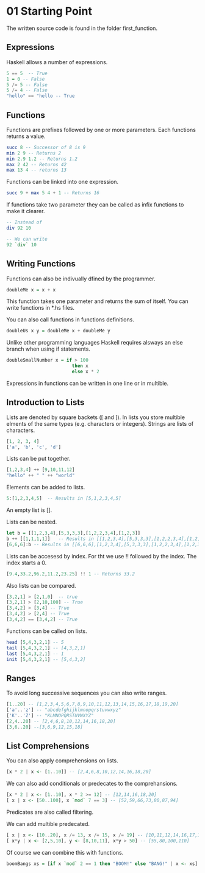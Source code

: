 # 01 Starting Point

The written source code is found in the folder first_function.

## Expressions

Haskell allows a number of expressions.

```haskell
5 == 5  -- True
1 = 0 -- False
5 /= 5 -- False
5 /= 4 -- False
"hello" == "hello -- True
```

## Functions

Functions are prefixes followed by one or more parameters. Each functions returns a value.

```haskell
succ 8 -- Successor of 8 is 9
min 2 9 -- Returns 2
min 2.9 1.2 -- Returns 1.2
max 2 42 -- Returns 42
max 13 4 -- returns 13
```

Functions can be linked into one expression.

```haskell
succ 9 + max 5 4 + 1 -- Returns 16
```

If functions take two parameter they can be called as infix functions to make it clearer.

```haskell
-- Instead of
div 92 10

-- We can write
92 `div` 10
```

## Writing Functions

Functions can also be indivually dfined by the programmer.

```haskell
doubleMe x = x + x
```

This function takes one parameter and returns the sum of itself. You can write functions in *.hs files.

You can also call functions in functions definitions.

```haskell
doubleUs x y = doubleMe x + doubleMe y
```

Unlike other programming languages Haskell requires alsways an else branch when using if statements.

```haskell
doubleSmallNumber x = if > 100
                        then x
                        else x * 2
```

Expressions in functions can be written in one line or in multible.

## Introduction to Lists

Lists are denoted by square backets ([ and ]). In lists you store multible elments of the same types (e.g. characters or integers). Strings are lists of characters.

```haskell
[1, 2, 3, 4]
['a', 'b', 'c', 'd']
```

Lists can be put together.

```haskell
[1,2,3,4] ++ [9,10,11,12]
"hello" ++ " " ++ "world"
```

Elements can be added to lists.
```haskell
5:[1,2,3,4,5]  -- Results in [5,1,2,3,4,5]
```

An empty list is [].

Lists can be nested.

```haskell
let b = [[1,2,3,4],[5,3,3,3],[1,2,2,3,4],[1,2,3]]
b ++ [[1,1,1,1]]   -- Results in [[1,2,3,4],[5,3,3,3],[1,2,2,3,4],[1,2,3],[1,1,1,1]]
[6,6,6]:b -- Results in [[6,6,6],[1,2,3,4],[5,3,3,3],[1,2,2,3,4],[1,2,3]]
```

Lists can be accesesd by index. For tht we use !! followed by the index. The index starts a 0.

```haskell
[9.4,33.2,96.2,11.2,23.25] !! 1 -- Returns 33.2
```

Also lists can be compared.

```haskell
[3,2,1] > [2,1,0]  -- true
[3,2,1] > [2,10,100] -- True
[3,4,2] > [3,4] -- True
[3,4,2] > [2,4] -- True
[3,4,2] == [3,4,2] -- True
```

Functions can be called on lists.

```haskell
head [5,4,3,2,1] -- 5
tail [5,4,3,2,1] -- [4,3,2,1]
last [5,4,3,2,1] -- 1
init [5,4,3,2,1] -- [5,4,3,2]
```

## Ranges

To avoid long successive sequences you can also write ranges.

```haskell
[1..20] -- [1,2,3,4,5,6,7,8,9,10,11,12,13,14,15,16,17,18,19,20]  
['a'..'z'] -- "abcdefghijklmnopqrstuvwxyz"
['K'..'Z'] -- "KLMNOPQRSTUVWXYZ"
[2,4..20] -- [2,4,6,8,10,12,14,16,18,20]
[3,6..20] --[3,6,9,12,15,18] 
```

## List Comprehensions

You can also apply comprehensions on lists.

```haskell
[x * 2 | x <- [1..10]] -- [2,4,6,8,10,12,14,16,18,20]
```

We can also add conditionals or predecates to the comprehansions.

```haskell
[x * 2 | x <- [1..10], x * 2 >= 12] -- [12,14,16,18,20]
[ x | x <- [50..100], x `mod` 7 == 3] -- [52,59,66,73,80,87,94]
```

Predicates are also called filtering.

We can add multible predecated.

```haskell
[ x | x <- [10..20], x /= 13, x /= 15, x /= 19] -- [10,11,12,14,16,17,18,20]
[ x*y | x <- [2,5,10], y <- [8,10,11], x*y > 50] -- [55,80,100,110] 
```

Of course we can combine this with functions.

```haskell
boomBangs xs = [if x `mod` 2 == 1 then "BOOM!" else "BANG!" | x <- xs]
```